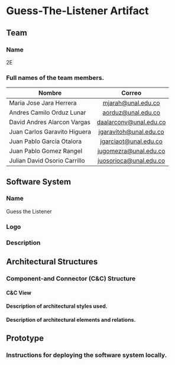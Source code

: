 # Guess-The-Listener Artifact

## Team

### Name
2E

### Full names of the team members.
| **Nombre**                   | **Correo**             |
|------------------------------|:----------------------:|
| Maria Jose Jara Herrera      | mjarah@unal.edu.co     |
| Andres Camilo Orduz Lunar    | aorduz@unal.edu.co     |
| David Andres Alarcon Vargas  | daalarconv@unal.edu.co |
| Juan Carlos Garavito Higuera | jgaravitoh@unal.edu.co |
| Juan Pablo Garcia Otalora    | jgarciaot@unal.edu.co  |
| Juan Pablo Gomez Rangel      | jugomezra@unal.edu.co  |
| Julian David Osorio Carrillo | juosorioca@unal.edu.co |

## Software System

### Name
 Guess the Listener

### Logo

### Description

## Architectural Structures

### Component-and Connector (C&C) Structure

#### C&C View

#### Description of architectural styles used.

#### Description of architectural elements and relations.

## Prototype
### Instructions for deploying the software system locally.

